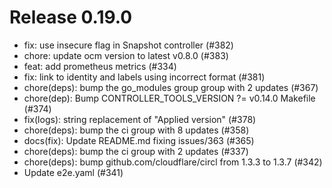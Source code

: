 # Release 0.19.0

- fix: use insecure flag in Snapshot controller (#382)
- chore: update ocm version to latest v0.8.0 (#383)
- feat: add prometheus metrics (#334)
- fix: link to identity and labels using incorrect format (#381)
- chore(deps): bump the go\_modules group group with 2 updates (#367)
- chore(dep): Bump CONTROLLER\_TOOLS\_VERSION ?= v0.14.0 Makefile  (#374)
- fix(logs): string replacement of "Applied version" (#378)
- chore(deps): bump the ci group with 8 updates (#358)
- docs(fix): Update README.md fixing issues/363 (#365)
- chore(deps): bump the ci group with 2 updates (#337)
- chore(deps): bump github.com/cloudflare/circl from 1.3.3 to 1.3.7 (#342)
- Update e2e.yaml (#341)

